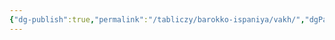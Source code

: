 ```yaml
---
{"dg-publish":true,"permalink":"/tabliczy/barokko-ispaniya/vakh/","dgPassFrontmatter":true}
---
```




